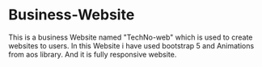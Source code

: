 # Business-Website
This is a business Website named "TechNo-web" which is used to create websites to users.
In this Website i have used bootstrap 5 and Animations from aos library. And it is fully responsive website.
